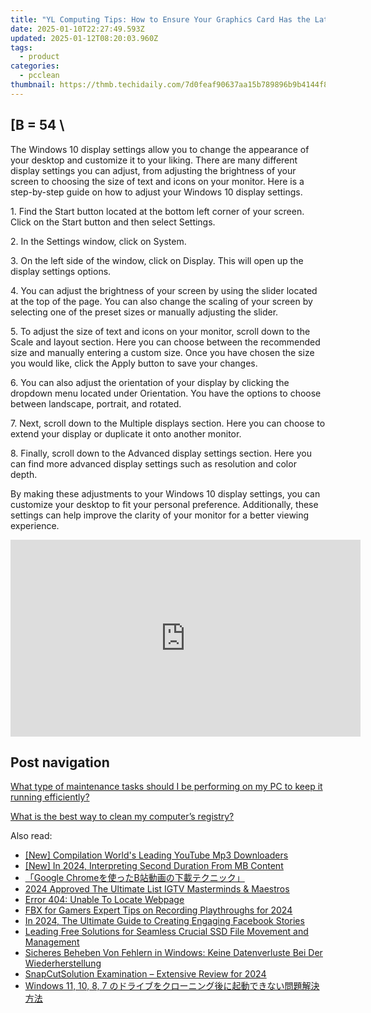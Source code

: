 ```yaml
---
title: "YL Computing Tips: How to Ensure Your Graphics Card Has the Latest Driver Version"
date: 2025-01-10T22:27:49.593Z
updated: 2025-01-12T08:20:03.960Z
tags:
  - product
categories:
  - pcclean
thumbnail: https://thmb.techidaily.com/7d0feaf90637aa15b789896b9b4144f8ee9d0a1514b5ec2518db335a12809dc5.jpg
---
```


## \[B = 54 \

The Windows 10 display settings allow you to change the appearance of your desktop and customize it to your liking. There are many different display settings you can adjust, from adjusting the brightness of your screen to choosing the size of text and icons on your monitor. Here is a step-by-step guide on how to adjust your Windows 10 display settings. 

1\. Find the Start button located at the bottom left corner of your screen. Click on the Start button and then select Settings.

2\. In the Settings window, click on System.

3\. On the left side of the window, click on Display. This will open up the display settings options. 

4\. You can adjust the brightness of your screen by using the slider located at the top of the page. You can also change the scaling of your screen by selecting one of the preset sizes or manually adjusting the slider.

5\. To adjust the size of text and icons on your monitor, scroll down to the Scale and layout section. Here you can choose between the recommended size and manually entering a custom size. Once you have chosen the size you would like, click the Apply button to save your changes.

6\. You can also adjust the orientation of your display by clicking the dropdown menu located under Orientation. You have the options to choose between landscape, portrait, and rotated.

7\. Next, scroll down to the Multiple displays section. Here you can choose to extend your display or duplicate it onto another monitor.

8\. Finally, scroll down to the Advanced display settings section. Here you can find more advanced display settings such as resolution and color depth. 

By making these adjustments to your Windows 10 display settings, you can customize your desktop to fit your personal preference. Additionally, these settings can help improve the clarity of your monitor for a better viewing experience.

<!-- affiliate ads begin -->
<iframe width="560" height="315" src="https://www.youtube.com/embed/Jng92DT1n_Y?si=LvxQhsEJoymsM2iZ" title="YouTube video player" frameborder="0" allow="accelerometer; autoplay; clipboard-write; encrypted-media; gyroscope; picture-in-picture; web-share" referrerpolicy="strict-origin-when-cross-origin" allowfullscreen></iframe>
<!-- affiliate ads end -->

## Post navigation

[What type of maintenance tasks should I be performing on my PC to keep it running efficiently?](https://tools.techidaily.com/pcclean/products/)

[What is the best way to clean my computer’s registry?](https://tools.techidaily.com/pcclean/products/)

<ins class="adsbygoogle"
     style="display:block"
     data-ad-format="autorelaxed"
     data-ad-client="ca-pub-7571918770474297"
     data-ad-slot="1223367746"></ins>

<ins class="adsbygoogle"
     style="display:block"
     data-ad-client="ca-pub-7571918770474297"
     data-ad-slot="8358498916"
     data-ad-format="auto"
     data-full-width-responsive="true"></ins>

<span class="atpl-alsoreadstyle">Also read:</span>
<div><ul>
<li><a href="https://youtube-docs.techidaily.com/ompilation-worlds-leading-youtube-mp3-downloaders/"><u>[New] Compilation World's Leading YouTube Mp3 Downloaders</u></a></li>
<li><a href="https://fox-friendly.techidaily.com/new-in-2024-interpreting-second-duration-from-mb-content/"><u>[New] In 2024, Interpreting Second Duration From MB Content</u></a></li>
<li><a href="https://discover-alternatives.techidaily.com/google-chromeb/"><u>「Google Chromeを使ったB站動画の下載テクニック」</u></a></li>
<li><a href="https://instagram-clips.techidaily.com/2024-approved-the-ultimate-list-igtv-masterminds-and-maestros/"><u>2024 Approved The Ultimate List IGTV Masterminds & Maestros</u></a></li>
<li><a href="https://discover-able.techidaily.com/error-404-unable-to-locate-webpage/"><u>Error 404: Unable To Locate Webpage</u></a></li>
<li><a href="https://screen-recording.techidaily.com/fbx-for-gamers-expert-tips-on-recording-playthroughs-for-2024/"><u>FBX for Gamers Expert Tips on Recording Playthroughs for 2024</u></a></li>
<li><a href="https://facebook-clips.techidaily.com/in-2024-the-ultimate-guide-to-creating-engaging-facebook-stories/"><u>In 2024, The Ultimate Guide to Creating Engaging Facebook Stories</u></a></li>
<li><a href="https://discover-able.techidaily.com/leading-free-solutions-for-seamless-crucial-ssd-file-movement-and-management/"><u>Leading Free Solutions for Seamless Crucial SSD File Movement and Management</u></a></li>
<li><a href="https://discover-able.techidaily.com/sicheres-beheben-von-fehlern-in-windows-keine-datenverluste-bei-der-wiederherstellung/"><u>Sicheres Beheben Von Fehlern in Windows: Keine Datenverluste Bei Der Wiederherstellung</u></a></li>
<li><a href="https://fox-cloud.techidaily.com/snapcutsolution-examination-extensive-review-for-2024/"><u>SnapCutSolution Examination – Extensive Review for 2024</u></a></li>
<li><a href="https://discover-able.techidaily.com/1728499743322-windows-11-10-8-7/"><u>Windows 11, 10, 8, 7 のドライブをクローニング後に起動できない問題解決方法</u></a></li>
</ul></div>

